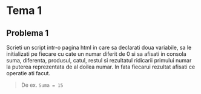 # Tema 1

## Problema 1
Scrieti un script intr-o pagina html in care sa declarati doua variabile, sa le initializati pe fiecare cu cate un numar diferit de 0 si sa afisati in consola suma, diferenta, produsul, catul, restul si rezultatul ridicarii primului numar la puterea reprezentata de al doilea numar. In fata fiecarui rezultat afisati ce operatie ati facut.
> De ex. `Suma = 15`
